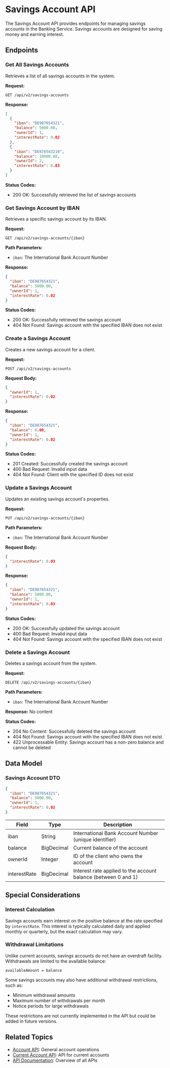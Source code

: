# Savings Account API

The Savings Account API provides endpoints for managing savings accounts in the Banking Service. Savings accounts are designed for saving money and earning interest.

## Endpoints

### Get All Savings Accounts

Retrieves a list of all savings accounts in the system.

**Request:**
```
GET /api/v2/savings-accounts
```

**Response:**
```json
[
  {
    "iban": "DE987654321",
    "balance": 5000.00,
    "ownerId": 1,
    "interestRate": 0.02
  },
  {
    "iban": "DE876543210",
    "balance": 10000.00,
    "ownerId": 2,
    "interestRate": 0.03
  }
]
```

**Status Codes:**
- 200 OK: Successfully retrieved the list of savings accounts

### Get Savings Account by IBAN

Retrieves a specific savings account by its IBAN.

**Request:**
```
GET /api/v2/savings-accounts/{iban}
```

**Path Parameters:**
- `iban`: The International Bank Account Number

**Response:**
```json
{
  "iban": "DE987654321",
  "balance": 5000.00,
  "ownerId": 1,
  "interestRate": 0.02
}
```

**Status Codes:**
- 200 OK: Successfully retrieved the savings account
- 404 Not Found: Savings account with the specified IBAN does not exist

### Create a Savings Account

Creates a new savings account for a client.

**Request:**
```
POST /api/v2/savings-accounts
```

**Request Body:**
```json
{
  "ownerId": 1,
  "interestRate": 0.02
}
```

**Response:**
```json
{
  "iban": "DE987654321",
  "balance": 0.00,
  "ownerId": 1,
  "interestRate": 0.02
}
```

**Status Codes:**
- 201 Created: Successfully created the savings account
- 400 Bad Request: Invalid input data
- 404 Not Found: Client with the specified ID does not exist

### Update a Savings Account

Updates an existing savings account's properties.

**Request:**
```
PUT /api/v2/savings-accounts/{iban}
```

**Path Parameters:**
- `iban`: The International Bank Account Number

**Request Body:**
```json
{
  "interestRate": 0.03
}
```

**Response:**
```json
{
  "iban": "DE987654321",
  "balance": 5000.00,
  "ownerId": 1,
  "interestRate": 0.03
}
```

**Status Codes:**
- 200 OK: Successfully updated the savings account
- 400 Bad Request: Invalid input data
- 404 Not Found: Savings account with the specified IBAN does not exist

### Delete a Savings Account

Deletes a savings account from the system.

**Request:**
```
DELETE /api/v2/savings-accounts/{iban}
```

**Path Parameters:**
- `iban`: The International Bank Account Number

**Response:**
No content

**Status Codes:**
- 204 No Content: Successfully deleted the savings account
- 404 Not Found: Savings account with the specified IBAN does not exist
- 422 Unprocessable Entity: Savings account has a non-zero balance and cannot be deleted

## Data Model

### Savings Account DTO

```json
{
  "iban": "DE987654321",
  "balance": 5000.00,
  "ownerId": 1,
  "interestRate": 0.02
}
```

| Field | Type | Description |
|-------|------|-------------|
| iban | String | International Bank Account Number (unique identifier) |
| balance | BigDecimal | Current balance of the account |
| ownerId | Integer | ID of the client who owns the account |
| interestRate | BigDecimal | Interest rate applied to the account balance (between 0 and 1) |

## Special Considerations

### Interest Calculation

Savings accounts earn interest on the positive balance at the rate specified by `interestRate`. This interest is typically calculated daily and applied monthly or quarterly, but the exact calculation may vary.

### Withdrawal Limitations

Unlike current accounts, savings accounts do not have an overdraft facility. Withdrawals are limited to the available balance:

```
availableAmount = balance
```

Some savings accounts may also have additional withdrawal restrictions, such as:
- Minimum withdrawal amounts
- Maximum number of withdrawals per month
- Notice periods for large withdrawals

These restrictions are not currently implemented in the API but could be added in future versions.

## Related Topics

- [Account API](account-api.md): General account operations
- [Current Account API](current-account-api.md): API for current accounts
- [API Documentation](api-documentation.md): Overview of all APIs
